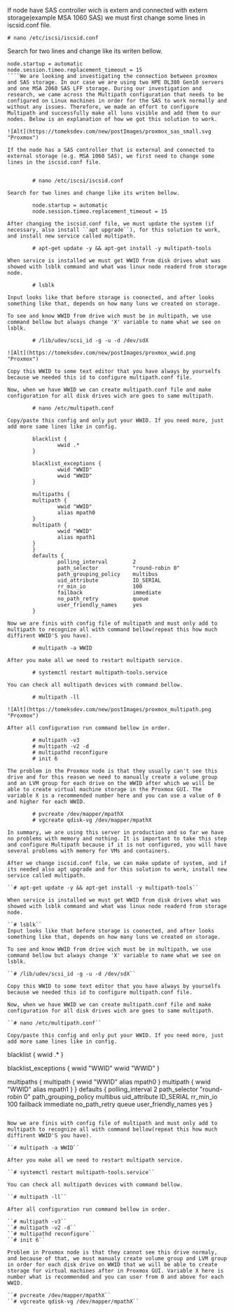 If node have SAS controller wich is extern and connected with extern storage(example MSA 1060 SAS) we must first change some lines in iscsid.conf file.

``# nano /etc/iscsi/iscsid.conf``

Search for two lines and change like its writen bellow.

````
node.startup = automatic
node.session.timeo.replacement_timeout = 15
````We are looking and investigating the connection between proxmox and SAS storage. In our case we are using two HPE DL380 Gen10 servers and one MSA 2060 SAS LFF storage. During our investigation and research, we came across the Multipath configuration that needs to be configured on Linux machines in order for the SAS to work normally and without any issues. Therefore, we made an effort to configure Multipath and successfully make all luns visible and add them to our nodes. Below is an explanation of how we got this solution to work. 

![Alt](https://tomeksdev.com/new/postImages/proxmox_sas_small.svg "Proxmox")

If the node has a SAS controller that is external and connected to external storage (e.g. MSA 1060 SAS), we first need to change some lines in the iscsid.conf file.


        # nano /etc/iscsi/iscsid.conf

Search for two lines and change like its writen bellow.

        node.startup = automatic
        node.session.timeo.replacement_timeout = 15

After changing the iscsid.conf file, we must update the system (if necessary, also install ``apt upgrade``), for this solution to work, and install new service called multipath.

        # apt-get update -y && apt-get install -y multipath-tools

When service is installed we must get WWID from disk drives what was showed with lsblk command and what was linux node readerd from storage node.

        # lsblk

Input looks like that before storage is coonected, and after looks something like that, depends on how many luns we created on storage.

To see and know WWID from drive wich must be in multipath, we use command bellow but always change 'X' variable to name what we see on lsblk.

        # /lib/udev/scsi_id -g -u -d /dev/sdX

![Alt](https://tomeksdev.com/new/postImages/proxmox_wwid.png "Proxmox")

Copy this WWID to some text editor that you have always by yourselfs because we needed this id to configure multipath.conf file.

Now, when we have WWID we can create multipath.conf file and make configuration for all disk drives wich are goes to same multipath.

        # nano /etc/multipath.conf

Copy/paste this config and only put your WWID. If you need more, just add more same lines like in config.

        blacklist {
                wwid .*
        }

        blacklist_exceptions {
                wwid "WWID"
                wwid "WWID"
        }

        multipaths {
        multipath {
                wwid "WWID"
                alias mpath0
        }
        multipath {
                wwid "WWID"
                alias mpath1
        }
        }
        defaults {
                polling_interval        2
                path_selector           "round-robin 0"
                path_grouping_policy    multibus
                uid_attribute           ID_SERIAL
                rr_min_io               100
                failback                immediate
                no_path_retry           queue
                user_friendly_names     yes
        }

Now we are finis with config file of multipath and must only add to multipath to recognize all with command bellow(repeat this how much diffirent WWID'S you have).

        # multipath -a WWID

After you make all we need to restart multipath service.

        # systemctl restart multipath-tools.service

You can check all multipath devices with command bellow.

        # multipath -ll

![Alt](https://tomeksdev.com/new/postImages/proxmox_multipath.png "Proxmox")

After all configuration run command bellow in order.

        # multipath -v3
        # multipath -v2 -d
        # multipathd reconfigure
        # init 6

The problem in the Proxmox node is that they usually can't see this drive and for this reason we need to manually create a volume group and an LVM group for each drive on the WWID after which we will be able to create virtual machine storage in the Proxmox GUI. The variable X is a recommended number here and you can use a value of 0 and higher for each WWID.

        # pvcreate /dev/mapper/mpathX
        # vgcreate qdisk-vg /dev/mapper/mpathX

In summary, we are using this server in production and so far we have no problems with memory and nothing. It is important to take this step and configure Multipath because if it is not configured, you will have several problems with memory for VMs and containers.

After we change iscsid.conf file, we can make update of system, and if its needed also apt upgrade and for this solution to work, install new service called multipath.

``# apt-get update -y && apt-get install -y multipath-tools``

When service is installed we must get WWID from disk drives what was showed with lsblk command and what was linux node readerd from storage node.

``# lsblk``
Input looks like that before storage is coonected, and after looks something like that, depends on how many luns we created on storage.

To see and know WWID from drive wich must be in multipath, we use command bellow but always change 'X' variable to name what we see on lsblk.

``# /lib/udev/scsi_id -g -u -d /dev/sdX``

Copy this WWID to some text editor that you have always by yourselfs because we needed this id to configure multipath.conf file.

Now, when we have WWID we can create multipath.conf file and make configuration for all disk drives wich are goes to same multipath.

``# nano /etc/multipath.conf``

Copy/paste this config and only put your WWID. If you need more, just add more same lines like in config.
````
blacklist {
        wwid .*
}

blacklist_exceptions {
        wwid "WWID"
        wwid "WWID"
}

multipaths {
  multipath {
        wwid "WWID"
        alias mpath0
  }
  multipath {
        wwid "WWID"
        alias mpath1
  }
}
defaults {
        polling_interval        2
        path_selector           "round-robin 0"
        path_grouping_policy    multibus
        uid_attribute           ID_SERIAL
        rr_min_io               100
        failback                immediate
        no_path_retry           queue
        user_friendly_names     yes
}
````

Now we are finis with config file of multipath and must only add to multipath to recognize all with command bellow(repeat this how much diffirent WWID'S you have).

``# multipath -a WWID``

After you make all we need to restart multipath service.

``# systemctl restart multipath-tools.service``

You can check all multipath devices with command bellow.

``# multipath -ll``

After all configuration run command bellow in order.

``# multipath -v3``
``# multipath -v2 -d``
``# multipathd reconfigure``
``# init 6``

Problem in Proxmox node is that they cannot see this drive normaly, and because of that, we must manualy create volume group and LVM group in order for each disk drive on WWID that we will be able to create storage for virtual machines after in Proxmox GUI. Variable X here is number what is recommended and you can user from 0 and above for each WWID.

``# pvcreate /dev/mapper/mpathX``
``# vgcreate qdisk-vg /dev/mapper/mpathX``
